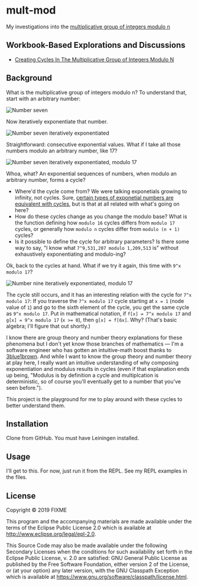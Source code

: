 # mult-mod

My investigations into the [multiplicative group of integers modulo
n](http://mathworld.wolfram.com/ModuloMultiplicationGroup.html)

## Workbook-Based Explorations and Discussions

* [Creating Cycles In The Multiplicative Group of Integers Modulo
  N](http://viewer.gorilla-repl.org/view.html?source=github&user=jreber&repo=mult-mod&path=src/mult_mod/workbooks/create_basic_cycles.clj)

## Background
What is the multiplicative group of integers modulo n? To understand
that, start with an arbitrary number:

![Number seven](https://github.com/jreber/mult-mod/raw/master/doc/intro/number-seven.png)

Now iteratively exponentiate that number.

![Number seven iteratively
exponentiated](https://github.com/jreber/mult-mod/raw/master/doc/intro/seven-iteratively-exponentiated.png)

Straightforward: consecutive exponential values. What if I take all
those numbers modulo an arbitrary number, like 17?

![Number seven iteratively exponentiated, modulo
17](https://github.com/jreber/mult-mod/raw/master/doc/intro/seven-iteratively-exponentiated-mod-17.png)

Whoa, what? An exponential sequences of numbers, when modulo an
arbitrary number, forms a cycle?

* Where'd the cycle come from? We were
  talking exponetials growing to infinity, not cycles. Sure, [certain
  types of exponetial numbers are equivalent with
  cycles](https://en.wikipedia.org/wiki/Euler%27s_identity), but is that
  at all related with what's going on here?
* How do these cycles change as you change the modulo base? What is
  the function defining how `modulo 16` cycles differs from `modulo
  17` cycles, or generally how `modulo n` cycles differ from `modulo
  (n + 1)` cycles?
* Is it possible to define the cycle for arbitrary parameters? Is
  there some way to say, "I know what `7^9,531,207 modulo 1,209,513`
  is" without exhaustively exponentiating and modulo-ing?

Ok, back to the cycles at hand. What if we try it again, this time
with `9^x modulo 17`?

![Number nine iteratively exponentiated, modulo
17](https://github.com/jreber/mult-mod/raw/master/doc/intro/nine-iteratively-exponentiated-mod-17.png)

The cycle still occurs, and it has an interesting relation with the
cycle for `7^x modulo 17`: If you traverse the `7^x modulo 17` cycle
starting at `x = 1` (node value of `1`) and go to the sixth element of
the cycle, you get the same cycle as `9^x modulo 17`. Put in
mathematical notation, if `f[x] = 7^x modulo 17` and `g[x] = 9^x
modulo 17` (`x >= 0`), then `g[x] = f[6x]`. Why? (That's basic
algebra; I'll figure that out shortly.)

I know there are group theory and number theory explanations for these
phenomena but I don't yet know those branches of mathematics — I'm a
software engineer who has gotten an intuitive-math boost thanks to
[3blue1brown](https://www.3blue1brown.com/). And while I want to know
the group theory and number theory at play here, I really want an
intuitive understanding of why composing exponentiation and modulus
results in cycles (even if that explanation ends up being, "Modulus is
by definition a cycle and multiplcation is deterministic, so of course
you'll eventually get to a number that you've seen before.").

This project is the playground for me to play around with these cycles
to better understand them.

## Installation

Clone from GitHub. You must have Leiningen installed.

## Usage

I'll get to this. For now, just run it from the REPL. See my REPL
examples in the files.

## License

Copyright © 2019 FIXME

This program and the accompanying materials are made available under the
terms of the Eclipse Public License 2.0 which is available at
http://www.eclipse.org/legal/epl-2.0.

This Source Code may also be made available under the following Secondary
Licenses when the conditions for such availability set forth in the Eclipse
Public License, v. 2.0 are satisfied: GNU General Public License as published by
the Free Software Foundation, either version 2 of the License, or (at your
option) any later version, with the GNU Classpath Exception which is available
at https://www.gnu.org/software/classpath/license.html.
